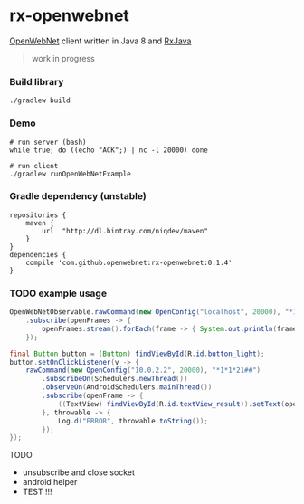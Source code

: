# rx-openwebnet

[OpenWebNet](http://www.myopen-legrandgroup.com/resources/own_protocol/default.aspx)
client written in Java 8 and [RxJava](https://github.com/ReactiveX/RxJava)

> work in progress

### Build library
```
./gradlew build
```

### Demo
```
# run server (bash)
while true; do ((echo "ACK";) | nc -l 20000) done

# run client
./gradlew runOpenWebNetExample
```

### Gradle dependency (unstable)
```
repositories {
    maven {
        url  "http://dl.bintray.com/niqdev/maven"
    }
}
dependencies {
    compile 'com.github.openwebnet:rx-openwebnet:0.1.4'
}
```

### TODO example usage
```java
OpenWebNetObservable.rawCommand(new OpenConfig("localhost", 20000), "*1*1*21##")
    .subscribe(openFrames -> {
        openFrames.stream().forEach(frame -> { System.out.println(frame); });
    });

final Button button = (Button) findViewById(R.id.button_light);
button.setOnClickListener(v -> {
    rawCommand(new OpenConfig("10.0.2.2", 20000), "*1*1*21##")
        .subscribeOn(Schedulers.newThread())
        .observeOn(AndroidSchedulers.mainThread())
        .subscribe(openFrame -> {
            ((TextView) findViewById(R.id.textView_result)).setText(openFrame.val());
        }, throwable -> {
            Log.d("ERROR", throwable.toString());
        });
});
```

TODO
* unsubscribe and close socket
* android helper
* TEST !!!